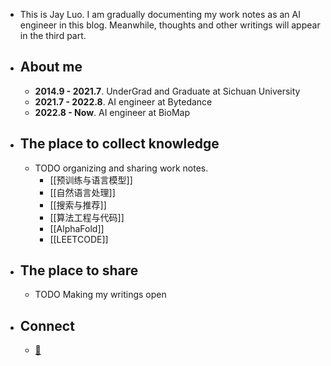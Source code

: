 - This is Jay Luo. I am gradually documenting my work notes as an AI engineer in this blog. Meanwhile, thoughts and other writings will appear in the third part.
- ## About me
	- **2014.9 - 2021.7**.    UnderGrad and Graduate  at Sichuan University
	- **2021.7 - 2022.8**.    AI engineer at Bytedance
	- **2022.8 - Now**.         AI engineer at BioMap
- ## The place to collect knowledge
	- TODO  organizing and sharing work notes.
		- [[预训练与语言模型]]
		- [[自然语言处理]]
		- [[搜索与推荐]]
		- [[算法工程与代码]]
		- [[AlphaFold]]
		- [[LEETCODE]]
- ## The place to share
	- TODO Making my writings open
- ## Connect
	- [📧](mailto:sculuo96@gmail.com)